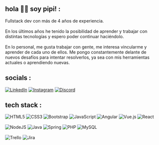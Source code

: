 ## hola 👋🏻 soy pipi! :
Fullstack dev con más de 4 años de experiencia.<br><br>En los últimos años he tenido la posibilidad de aprender y trabajar con distintas tecnologías y espero poder continuar haciéndolo.<br><br>En lo personal, me gusta trabajar con gente, me interesa vincularme y aprender de cada uno de ellos. Me pongo constantemente delante de nuevos desafíos para intentar resolverlos, ya sea con mis herramientas actuales o aprendiendo nuevas. 

## socials :
[![LinkedIn](https://img.shields.io/badge/LinkedIn-%230077B5.svg?logo=linkedin&logoColor=white)](https://www.linkedin.com/in/pilaracha/) [![Instagram](https://img.shields.io/badge/Instagram-%23E4405F.svg?logo=Instagram&logoColor=white)](https://instagram.com/programandoconpipi) [![Discord](https://img.shields.io/badge/Discord-%237289DA.svg?logo=discord&logoColor=white)](https://discord.gg/uhpYma7z) 

## tech stack :
![HTML5](https://img.shields.io/badge/html5-%23E34F26.svg?style=for-the-badge&logo=html5&logoColor=white) ![CSS3](https://img.shields.io/badge/css3-%231572B6.svg?style=for-the-badge&logo=css3&logoColor=white) ![Bootstrap](https://img.shields.io/badge/bootstrap-%23563D7C.svg?style=for-the-badge&logo=bootstrap&logoColor=white) ![JavaScript](https://img.shields.io/badge/javascript-%23323330.svg?style=for-the-badge&logo=javascript&logoColor=%23F7DF1E)  ![Angular](https://img.shields.io/badge/angular-%23DD0031.svg?style=for-the-badge&logo=angular&logoColor=white) ![Vue.js](https://img.shields.io/badge/vuejs-%2335495e.svg?style=for-the-badge&logo=vuedotjs&logoColor=%234FC08D) ![React](https://img.shields.io/badge/react-%2320232a.svg?style=for-the-badge&logo=react&logoColor=%2361DAFB)
<br><br>
![NodeJS](https://img.shields.io/badge/node.js-6DA55F?style=for-the-badge&logo=node.js&logoColor=white)  ![Java](https://img.shields.io/badge/java-%23ED8B00.svg?style=for-the-badge&logo=java&logoColor=white) ![Spring](https://img.shields.io/badge/spring-%236DB33F.svg?style=for-the-badge&logo=spring&logoColor=white) ![PHP](https://img.shields.io/badge/php-%23777BB4.svg?style=for-the-badge&logo=php&logoColor=white) ![MySQL](https://img.shields.io/badge/mysql-%2300f.svg?style=for-the-badge&logo=mysql&logoColor=white) 
<br><br>
![Trello](https://img.shields.io/badge/Trello-%23026AA7.svg?style=for-the-badge&logo=Trello&logoColor=white) ![Jira](https://img.shields.io/badge/jira-%230A0FFF.svg?style=for-the-badge&logo=jira&logoColor=white) 
